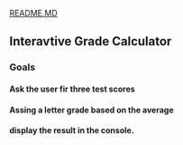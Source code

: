 [README.MD](https://github.com/user-attachments/files/22318302/README.MD)
## Interavtive Grade Calculator

### Goals
#### Ask the user fir three test scores
#### Assing a letter grade based on the average
#### display the result in the console.
